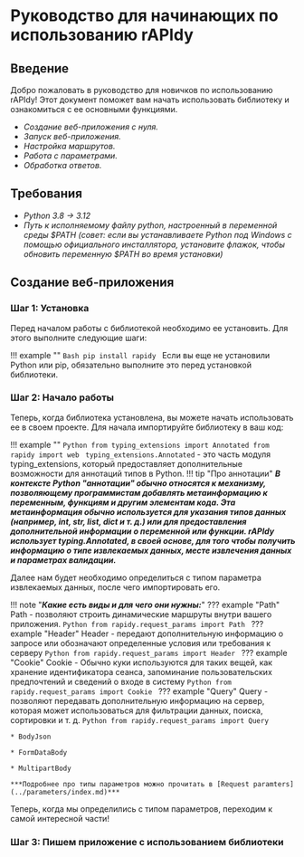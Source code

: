 # Руководство для начинающих по использованию rAPIdy

## Введение

Добро пожаловать в руководство для новичков по использованию <span class="note-color">rAPIdy</span>! Этот документ поможет вам начать использовать библиотеку и ознакомиться с ее основными функциями.

* *Создание веб-приложения с нуля.*
* *Запуск веб-приложения.*
* *Настройка маршрутов.*
* *Работа с параметрами.*
* *Обработка ответов.*

## Требования

* *Python 3.8 → 3.12*
* *Путь к исполняемому файлу python, настроенный в переменной среды $PATH (совет: если вы устанавливаете Python под Windows с помощью официального инсталлятора, установите флажок, чтобы обновить переменную $PATH во время установки)*

## Создание веб-приложения

### **Шаг 1: Установка**
Перед началом работы с библиотекой необходимо ее установить. Для этого выполните следующие шаги:

!!! example ""
    ```Bash
    pip install rapidy
    ```
Если вы еще не установили Python или pip, обязательно выполните это перед установкой библиотеки.

### **Шаг 2: Начало работы**

Теперь, когда библиотека установлена, вы можете начать использовать ее в своем проекте. Для начала импортируйте библиотеку в ваш код:

!!! example ""
    ```Python
    from typing_extensions import Annotated
    from rapidy import web
    ```
```typing_extensions.Annotated``` - это часть модуля typing_extensions, который предоставляет дополнительные возможности для аннотаций типов в Python.
!!! tip "Про аннотации"
    ***В контексте Python "аннотации" обычно относятся к механизму, позволяющему программистам добавлять метаинформацию к переменным, функциям и другим элементам кода. Эта метаинформация обычно используется для указания типов данных (например, int, str, list, dict и т. д.) или для предоставления дополнительной информации о переменной или функции. rAPIdy использует typing.Annotated, в своей основе, для того чтобы получить информацию о типе извлекаемых данных, месте извлечения данных и параметрах валидации.***

Далее нам будет необходимо определиться с типом параметра извлекаемых данных, после чего импортировать его.

!!! note "***Какие есть виды и для чего они нужны:***"
    ??? example "Path"
        Path - позволяют строить динамические маршруты внутри вашего приложения.
            ```Python
            from rapidy.request_params import Path
            ```
    ??? example "Header"
        Header - передают дополнительную информацию о запросе или обозначают определенные условия или требования к серверу
            ```Python
            from rapidy.request_params import Header
            ```
    ??? example "Cookie"
        Cookie - Обычно куки используются для таких вещей, как хранение идентификатора сеанса, запоминание пользовательских предпочтений и сведений о входе в систему
            ```Python
            from rapidy.request_params import Cookie
            ```
    ??? example "Query"
        Query - позволяют передавать дополнительную информацию на сервер, которая может использоваться для фильтрации данных, поиска, сортировки и т. д.
            ```Python
            from rapidy.request_params import Query
            ```

    * BodyJson

    * FormDataBody

    * MultipartBody

    ***Подробнее про типы параметров можно прочитать в [Request paramters](../parameters/index.md)***



Теперь, когда мы определились с типом параметров, переходим к самой интересной части!

### **Шаг 3: Пишем приложение с использованием библиотеки**




